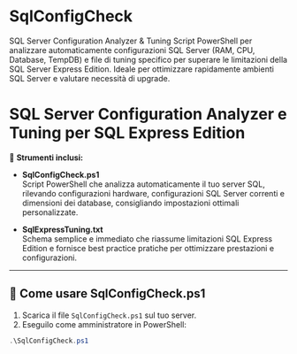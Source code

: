 # SqlConfigCheck
SQL Server Configuration Analyzer &amp; Tuning  Script PowerShell per analizzare automaticamente configurazioni SQL Server (RAM, CPU, Database, TempDB) e file di tuning specifico per superare le limitazioni della SQL Server Express Edition. Ideale per ottimizzare rapidamente ambienti SQL Server e valutare necessità di upgrade.
# SQL Server Configuration Analyzer e Tuning per SQL Express Edition

📌 **Strumenti inclusi:**

- **SqlConfigCheck.ps1**  
  Script PowerShell che analizza automaticamente il tuo server SQL, rilevando configurazioni hardware, configurazioni SQL Server correnti e dimensioni dei database, consigliando impostazioni ottimali personalizzate.

- **SqlExpressTuning.txt**  
  Schema semplice e immediato che riassume limitazioni SQL Express Edition e fornisce best practice pratiche per ottimizzare prestazioni e configurazioni.

---

## 🚀 **Come usare SqlConfigCheck.ps1**

1. Scarica il file `SqlConfigCheck.ps1` sul tuo server.
2. Eseguilo come amministratore in PowerShell:

```powershell
.\SqlConfigCheck.ps1
